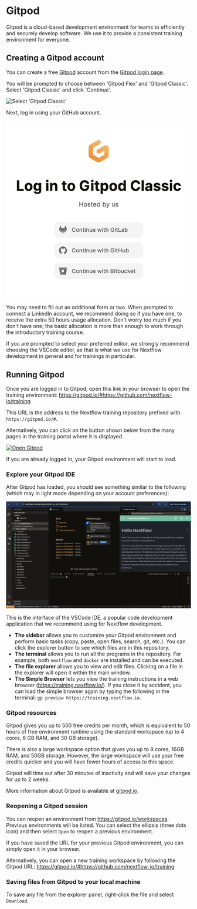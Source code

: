 # Gitpod

Gitpod is a cloud-based development environment for teams to efficiently and securely develop software.
We use it to provide a consistent training environment for everyone.

## Creating a Gitpod account

You can create a free [Gitpod](https://gitpod.io/) account from the [Gitpod login page](https://gitpod.io/login/).

You will be prompted to choose between 'Gitpod Flex' and 'Gitpod Classic'.
Select 'Gitpod Classic' and click 'Continue'.

![Select 'Gitpod Classic'](select_gitpod_classic)

Next, log in using your GitHub account.

![Gitpod log in](img/login.png)

You may need to fill out an additional form or two.
When prompted to connect a LinkedIn account, we recommend doing so if you have one, to receive the extra 50 hours usage allocation.
Don't worry too much if you don't have one; the basic allocation is more than enough to work through the introductory training course.

If you are prompted to select your preferred editor, we strongly recommend choosing the VSCode editor, as that is what we use for Nextflow development in general and for trainings in particular.

## Running Gitpod

Once you are logged in to Gitpod, open this link in your browser to open the training environment: <https://gitpod.io/#https://github.com/nextflow-io/training>

This URL is the address to the Nextflow training repository prefixed with `https://gitpod.io/#`.

Alternatively, you can click on the button shown below from the many pages in the training portal where it is displayed.

[![Open Gitpod](https://img.shields.io/badge/Gitpod-%20Open%20in%20Gitpod-908a85?logo=gitpod)](https://gitpod.io/#https://github.com/nextflow-io/training)

If you are already logged in, your Gitpod environment will start to load.

### Explore your Gitpod IDE

After Gitpod has loaded, you should see something similar to the following (which may in light mode depending on your account preferences):

![Gitpod welcome](img/gitpod.welcome.png)

This is the interface of the VSCode IDE, a popular code development application that we recommend using for Nextflow development.

- **The sidebar** allows you to customize your Gitpod environment and perform basic tasks (copy, paste, open files, search, git, etc.). You can click the explorer button to see which files are in this repository.
- **The terminal** allows you to run all the programs in the repository. For example, both `nextflow` and `docker` are installed and can be executed.
- **The file explorer** allows you to view and edit files. Clicking on a file in the explorer will open it within the main window.
- **The Simple Browser** lets you view the training instructions in a web browser (<https://training.nextflow.io/>). If you close it by accident, you can load the simple browser again by typing the following in the terminal: `gp preview https://training.nextflow.io`.

### Gitpod resources

Gitpod gives you up to 500 free credits per month, which is equivalent to 50 hours of free environment runtime using the standard workspace (up to 4 cores, 8 GB RAM, and 30 GB storage).

There is also a large workspace option that gives you up to 8 cores, 16GB RAM, and 50GB storage. However, the large workspace will use your free credits quicker and you will have fewer hours of access to this space.

Gitpod will time out after 30 minutes of inactivity and will save your changes for up to 2 weeks.

More information about Gitpod is available at [gitpod.io](https://www.gitpod.io).

### Reopening a Gitpod session

You can reopen an environment from <https://gitpod.io/workspaces>. Previous environments will be listed. You can select the ellipsis (three dots icon) and then select `Open` to reopen a previous environment.

If you have saved the URL for your previous Gitpod environment, you can simply open it in your browser.

Alternatively, you can open a new training workspace by following the Gitpod URL: <https://gitpod.io/#https://github.com/nextflow-io/training>

### Saving files from Gitpod to your local machine

To save any file from the explorer panel, right-click the file and select `Download`.
